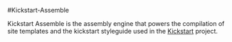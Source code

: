 #Kickstart-Assemble

Kickstart Assemble is the assembly engine that powers the compilation of site templates and the kickstart styleguide used in the [Kickstart]('https://github.com/onenorth/kickstart') project.
